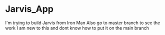 # Jarvis_App
I'm trying to build Jarvis from Iron Man
Also go to master branch to see the work I am new to this and dont know how to put it on the main branch
